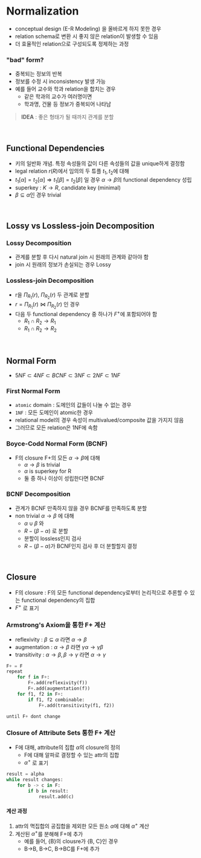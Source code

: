 # Normalization
* conceptual design (E-R Modeling) 을 올바르게 하지 못한 경우
* relation schema로 변환 시 좋지 않은 relation이 발생할 수 있음
* 더 효율적인 relation으로 구성되도록 정제하는 과정

### "bad" form?
* 중복되는 정보의 반복
* 정보를 수정 시 inconsistency 발생 가능
* 예를 들어 교수와 학과 relation을 합치는 경우
    * 같은 학과의 교수가 여러명이면
    * 학과명, 건물 등 정보가 중복되어 나타남

> **IDEA** : 좋은 형태가 될 때까지 관계를 분할

<br/>

## Functional Dependencies
* 키의 일반화 개념. 특정 속성들의 값이 다른 속성들의 값을 unique하게 결정함
* legal relation $r(R)$에서 임의의 두 튜플 $t_1, t_2$에 대해
* $t_1[\alpha]=t_2[\alpha] \Rightarrow t_1[\beta]=t_2[\beta]$ 일 경우 $\alpha \rightarrow \beta$의 functional dependency 성립
* superkey : $K \rightarrow R$, candidate key (minimal)
* $\beta \subseteq \alpha$인 경우 trivial


<br/>

## Lossy vs Lossless-join Decomposition
### Lossy Decomposition
* 관계를 분할 후 다시 natural join 시 원래의 관계와 같아야 함
* join 시 원래의 정보가 손실되는 경우 Lossy

### Lossless-join Decomposition
* r을 $\Pi_{R_1}(r)$, $\Pi_{R_2}(r)$ 두 관계로 분할
* $r=\Pi_{R_1}(r) \Join 
\Pi_{R_2}(r)$ 인 경우
* 다음 두 functional dependency 중 하나가 $F^+$에 포함되어야 함
    * $R_1 \cap R_2 \rightarrow R_1$
    * $R_1 \cap R_2 \rightarrow R_2$

<br/>

## Normal Form
* $5NF \subset 4NF \subset BCNF \subset 3NF \subset 2NF \subset 1NF$

### First Normal Form
* `atomic` domain : 도메인의 값들이 나눌 수 없는 경우
* `1NF` : 모든 도메인이 atomic한 경우
* relational model의 경우 속성이 multivalued/composite 값을 가지지 않음
* 그러므로 모든 relation은 1NF에 속함

### Boyce-Codd Normal Form (BCNF)
* F의 closure F+의 모든 $\alpha \rightarrow \beta$에 대해
    * $\alpha \rightarrow \beta$ is trivial
    * $\alpha$ is superkey for R
    * 둘 중 하나 이상이 성립한다면 BCNF

### BCNF Decomposition
* 관계가 BCNF 만족하지 않을 경우 BCNF를 만족하도록 분할
* non trivial $\alpha \rightarrow \beta$ 에 대해
    * $\alpha \cup \beta$ 와
    * $R - (\beta - \alpha)$ 로 분할
    * 분할이 lossless인지 검사
    * $R - (\beta - \alpha)$가 BCNF인지 검사 후 더 분할할지 결정 

<br/>

## Closure
* F의 closure : F의 모든 functional dependency로부터 논리적으로 추론할 수 있는 functional dependency의 집합
* $F^{+}$ 로 표기

### Armstrong's Axiom을 통한 F+ 계산
* reflexivity : $\beta \subseteq \alpha$ 라면 $\alpha \rightarrow \beta$
* augmentation : $\alpha \rightarrow \beta$ 라면 $\gamma\alpha \rightarrow \gamma\beta$
* transitivity : $\alpha \rightarrow \beta, \beta \rightarrow \gamma$ 라면 $\alpha \rightarrow \gamma$

```python
F+ = F
repeat
    for f in F+:
        F+.add(reflexivity(f))
        F+.add(augmentation(f))
    for f1, f2 in F+:
        if f1, f2 combinable:
            F+.add(transitivity(f1, f2))

until F+ dont change
```

### Closure of Attribute Sets 통한 F+ 계산
* F에 대해, attribute의 집합 $\alpha$의 closure의 정의
    * F에 대해 알파로 결정할 수 있는 attr의 집합
    * $\alpha^{+}$ 로 표기
```python
result = alpha
while result changes:
    for b -> c in F:
        if b in result:
            result.add(c)
```

#### 계산 과정
1. attr의 멱집합의 공집합을 제외한 모든 원소 $\alpha$에 대해 $\alpha^{+}$ 계산
2. 계산된 $\alpha^{+}$를 분해해 F+에 추가
    * 예를 들어, {B}의 clousre가 {B, C}인 경우
    * B->B, B->C, B->BC를 F+에 추가